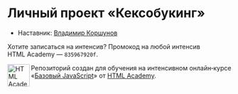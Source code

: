 # Личный проект «Кексобукинг»

* Наставник: [Владимир Коршунов](https://htmlacademy.ru/profile/bekobou)

Хотите записаться на интенсив? Промокод на любой интенсив HTML Academy — `835967920f`.

<a href="https://htmlacademy.ru/intensive/javascript"><img align="left" width="50" height="50" title="HTML Academy" src="https://up.htmlacademy.ru/static/img/intensive/javascript/logo-for-github.svg"></a>

Репозиторий создан для обучения на интенсивном онлайн‑курсе «[Базовый JavaScript](https://htmlacademy.ru/intensive/javascript)» от [HTML Academy](https://htmlacademy.ru).
